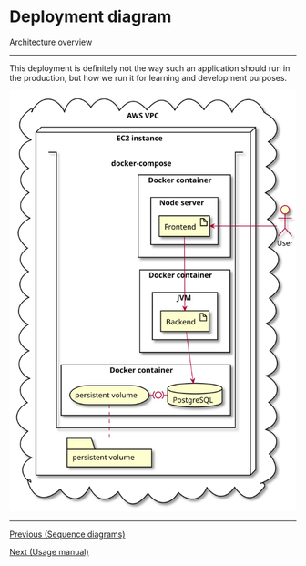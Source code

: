 # Deployment diagram

[Architecture overview](index.html)

---

This deployment is definitely not the way such an application should run in the production, but how we run it for learning and development purposes.

![](images/deployment.svg)

---

[Previous (Sequence diagrams)](sequence.html)

[Next (Usage manual)](../usage)
